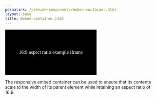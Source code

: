 ```yaml
--- 
permalink: /preview-components/embed-container.html
layout: base 
title: Embed-container.html
---
```


<div class="embed-container" aria-label="16:9">
  <iframe src="data:text/html,%3C!DOCTYPE%20html%3E%0A%3Cmeta%20charset%3D%22utf-8%22%3E%0A%3Cstyle%3E%0Ahtml%20%7B%0A%20%20background-color%3A%20black%3B%0A%20%20color%3A%20white%3B%0A%20%20width%3A%20100%25%3B%0A%20%20height%3A%20100%25%3B%0A%20%20display%3A%20flex%3B%0A%20%20align-items%3A%20center%3B%0A%20%20justify-content%3A%20center%3B%0A%7D%0A%3C%2Fstyle%3E%0A%3Ctitle%3E16%3A9%20aspect%20ratio%20example%20iframe%3C%2Ftitle%3E%0A%3Cp%3E16%3A9%20aspect%20ratio%20example%20iframe%3C%2Fp%3E%0A" title="16:9 aspect ratio example iframe" frameborder="0"></iframe>
</div>

<p>
  The responsive embed container can be used to ensure that its
  contents scale to the width of its parent element while retaining
  an aspect ratio of 16:9.
</p>

